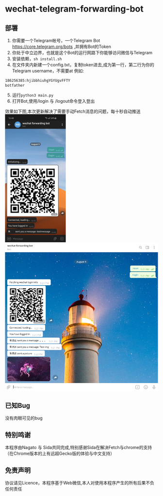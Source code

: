 # wechat-telegram-forwarding-bot

## 部署
1. 你需要一个Telegram帐号，一个Telegram Bot https://core.telegram.org/bots ,并拥有Bot的Token
2. 你处于中立边界，也就是这个Bot的运行网路下你能够访问微信与Telegram
3. 安装依赖，`sh install.sh`
4. 在文件夹内新建一个config.txt，复制token进去,成为第一行，第二行为你的Telegram username，不需要at
例如:
```
186256385:hjibbhiuhgYGYUgvFFTY
botfather
```
5. 运行`python3 main.py`
6. 打开Bot,使用/login 与 /logout命令登入登出

效果如下图,本次更新解决了需要手动Fetch消息的问题，每十秒自动推送  
<img src="assets/demo.jpg"  width="200"/>
<img src="assets/demo1.png"  width="700"/>  

## 已知Bug
没有肉眼可见的bug

## 特别鸣谢
本程序由Nagato 与 Sida共同完成,特别感谢Sida在解决Fetch与chrome的支持（在Chrome版本的上有远超Gecko版的体验与中文支持）

## 免责声明
协议请见Licence，本程序基于Web微信,本人对使用本程序产生的所有后果不负任何责任
